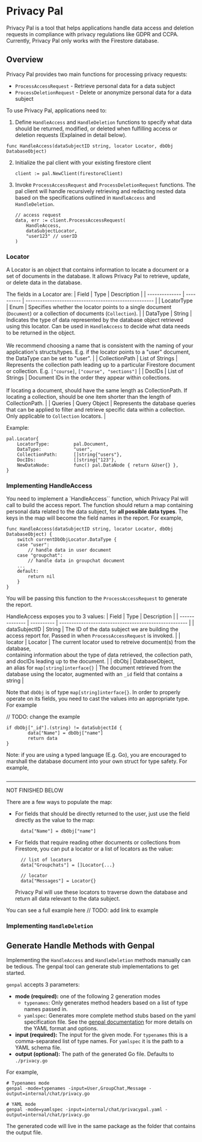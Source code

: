 # Privacy Pal

Privacy Pal is a tool that helps applications handle data access and deletion requests in compliance with privacy regulations like GDPR and CCPA. Currently, Privacy Pal only works with the Firestore database. 

## Overview

Privacy Pal provides two main functions for processing privacy requests:

- `ProcessAccessRequest` - Retrieve personal data for a data subject
- `ProcessDeletionRequest` - Delete or anonymize personal data for a data subject

To use Privacy Pal, applications need to:
1. Define `HandleAccess` and `HandleDeletion` functions to specify what data should be returned, modified, or deleted when fulfilling access or deletion requests (Explained in detail below).

```
func HandleAccess(dataSubjectID string, locator Locator, dbObj DatabaseObject) 
```

2. Initialize the pal client with your existing firestore client 

    ```
    client := pal.NewClient(firestoreClient)
    ```

3. Invoke `ProcessAccessRequest` and `ProcessDeletionRequest` functions. The pal client will handle recursively retrieving and redacting nested data based on the specifications outlined in `HandleAccess` and `HandleDeletion`.
    ```
    // access request
    data, err := client.ProcessAccessRequest(
        HandleAccess, 
        dataSubjectLocator, 
        "user123" // userID
    )
    ```

### Locator 
A Locator is an object that contains information to locate a document or a set of documents in the database. It allows Privacy Pal to retrieve, update, or delete data in the database.

The fields in a Locator are:
| Field          | Type       | Description                                           |
| -------------- | ---------- | ----------------------------------------------------- |
| LocatorType    | Enum       | Specifies whether the locator points to a single document (`Document`) or a collection of documents (`Collection`). |
| DataType       | String     | Indicates the type of data represented by the database object retrieved using this locator. Can be used in `HandleAccess` to decide what data needs to be returned in the object.  <br/><br/>  We recommend choosing a name that is consistent with the naming of your application's structs/types. E.g. if the locator points to a "user" document, the DataType can be set to "user". |
| CollectionPath | List of Strings | Represents the collection path leading up to a particular Firestore document or collection. E.g. `["course]`, `["course", "sections"]` |
| DocIDs         | List of Strings | Document IDs in the order they appear within collections. <br/><br/> If locating a document, should have the same length as CollectionPath. If locating a collection, should be one item shorter than the length of CollectionPath. |
| Queries        | Query Object | Represents the database queries that can be applied to filter and retrieve specific data within a collection. Only applicable to `Collection` locators. |

Example:
```
pal.Locator{
    LocatorType:         pal.Document,
    DataType:            "user",
    CollectionPath:      []string{"users"},
    DocIDs:              []string{"123"},
    NewDataNode:         func() pal.DataNode { return &User{} },
}
```

### Implementing HandleAccess

You need to implement a `HandleAccess`` function, which Privacy Pal will call to build the access report. The function should return a map containing personal data related to the data subject, for **all possible data types**. The keys in the map will become the field names in the report. For example,

```
func HandleAccess(dataSubjectID string, locator Locator, dbObj DatabaseObject) {
    switch currentDbObjLocator.DataType {
	case "user":
		// handle data in user document
	case "groupchat":
		// handle data in groupchat document
    ...
	default:
		return nil
	}
}
```

You will be passing this function to the `ProcessAccessRequest` to generate the report.

HandleAccess exposes you to 3 values:
| Field          | Type       | Description                                           |
| -------------- | ---------- | ----------------------------------------------------- |
| dataSubjectID    | String       | The ID of the data subject we are building the access report for. Passed in when `ProcessAccessRequest` is invoked. |
| locator    | Locator       | The current locator used to retreive document(s) from the database, <br/> containing information about the type of data retrieved, the collection path, and docIDs leading up to the document. |
| dbObj    | DatabaseObject, <br/> an alias for `map[string]interface{}`       | The document retrieved from the database using the locator, augmented with an `_id` field that contains a string |

Note that `dbObj` is of type `map[string]interface{}`. In order to properly operate on its fields, you need to cast the values into an appropriate type. For example

// TODO: change the example
```
if dbObj["_id"].(string) != dataSubjectId {
		data["Name"] = dbObj["name"]
		return data
}
```
Note: if you are using a typed language (E.g. Go), you are encouraged to marshall the database document into your own struct for type safety. For example,
```
```

--------------------
NOT FINISHED BELOW

There are a few ways to populate the map:

- For fields that should be directly returned to the user, just use the field directly as the value to the map:

        data["Name"] = dbObj["name"]

- For fields that require reading other documents or collections from Firestore, you can put a locator or a list of locators as the value:

        // list of locators
        data["Groupchats"] = []Locator{...}

        // locator
        data["Messages"] = Locator{}

    Privacy Pal will use these locators to traverse down the database and return all data relevant to the data subject.

You can see a full example here
// TODO: add link to example

### Implementing `HandleDeletion`



## Generate Handle Methods with Genpal

Implementing the `HandleAccess` and `HandleDeletion` methods manually can be tedious. The genpal tool can generate stub implementations to get started.

`genpal` accepts 3 parameters:
- **mode (required):** one of the following 2 generation modes
    - `typenames`: Only generates method headers based on a list of type names passed in.
    - `yamlspec`: Generates more complete method stubs based on the yaml specification file. See the [genpal documentation](./genpal.md) for more details on the YAML format and options.
- **input (required):** The input for the given mode. For `typenames` this is a comma-separated list of type names. For `yamlspec` it is the path to a YAML schema file.
- **output (optional):** The path of the generated Go file. Defaults to `./privacy.go`

For example,
```
# Typenames mode
genpal -mode=typenames -input=User,GroupChat,Message -output=internal/chat/privacy.go

# YAML mode  
genpal -mode=yamlspec -input=internal/chat/privacypal.yaml -output=internal/chat/privacy.go
```

The generated code will live in the same package as the folder that contains the output file.
